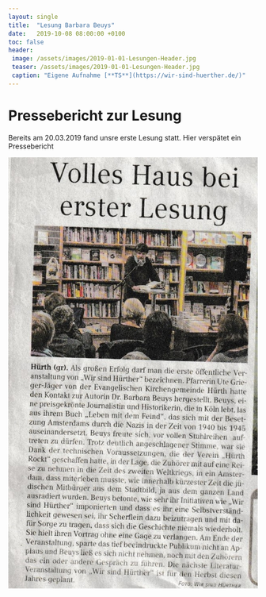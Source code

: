 ```yaml
---
layout: single
title:  "Lesung Barbara Beuys"
date:   2019-10-08 08:00:00 +0100
toc: false
header:
 image: /assets/images/2019-01-01-Lesungen-Header.jpg
 teaser: /assets/images/2019-01-01-Lesungen-Header.jpg
 caption: "Eigene Aufnahme [**TS**](https://wir-sind-huerther.de/)"
---
```


# Pressebericht zur Lesung

Bereits am 20.03.2019 fand unsre erste Lesung statt. Hier verspätet ein Pressebericht

![Bericht_Lesung](/assets/images/2019-03-20-Presse_Lesung.jpg)
